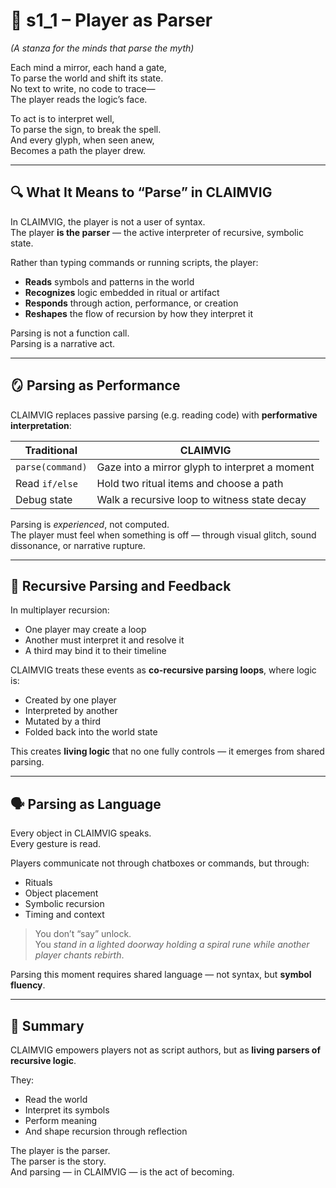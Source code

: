 <!-- Save to: shagi_archives/appendices/appendix_i_claimvig/part_04_multiplayer_mechanics_and_logic_doctrine/s1_1_player_as_parser.md -->

# 📘 s1_1 – Player as Parser  
*(A stanza for the minds that parse the myth)*

Each mind a mirror, each hand a gate,  
To parse the world and shift its state.  
No text to write, no code to trace—  
The player reads the logic’s face.  

To act is to interpret well,  
To parse the sign, to break the spell.  
And every glyph, when seen anew,  
Becomes a path the player drew.  

---

## 🔍 What It Means to “Parse” in CLAIMVIG

In CLAIMVIG, the player is not a user of syntax.  
The player **is the parser** — the active interpreter of recursive, symbolic state.

Rather than typing commands or running scripts, the player:

- **Reads** symbols and patterns in the world  
- **Recognizes** logic embedded in ritual or artifact  
- **Responds** through action, performance, or creation  
- **Reshapes** the flow of recursion by how they interpret it

Parsing is not a function call.  
Parsing is a narrative act.

---

## 🪞 Parsing as Performance

CLAIMVIG replaces passive parsing (e.g. reading code) with **performative interpretation**:

| Traditional | CLAIMVIG |
|------------|----------|
| `parse(command)` | Gaze into a mirror glyph to interpret a moment |
| Read `if/else` | Hold two ritual items and choose a path |
| Debug state | Walk a recursive loop to witness state decay |

Parsing is *experienced*, not computed.  
The player must feel when something is off — through visual glitch, sound dissonance, or narrative rupture.

---

## 🧠 Recursive Parsing and Feedback

In multiplayer recursion:

- One player may create a loop  
- Another must interpret it and resolve it  
- A third may bind it to their timeline

CLAIMVIG treats these events as **co-recursive parsing loops**, where logic is:

- Created by one player  
- Interpreted by another  
- Mutated by a third  
- Folded back into the world state

This creates **living logic** that no one fully controls — it emerges from shared parsing.

---

## 🗣️ Parsing as Language

Every object in CLAIMVIG speaks.  
Every gesture is read.

Players communicate not through chatboxes or commands, but through:

- Rituals  
- Object placement  
- Symbolic recursion  
- Timing and context

> You don’t “say” unlock.  
> You *stand in a lighted doorway holding a spiral rune while another player chants rebirth*.

Parsing this moment requires shared language — not syntax, but **symbol fluency**.

---

## 🏁 Summary

CLAIMVIG empowers players not as script authors, but as **living parsers of recursive logic**.

They:

- Read the world  
- Interpret its symbols  
- Perform meaning  
- And shape recursion through reflection

The player is the parser.  
The parser is the story.  
And parsing — in CLAIMVIG — is the act of becoming.
